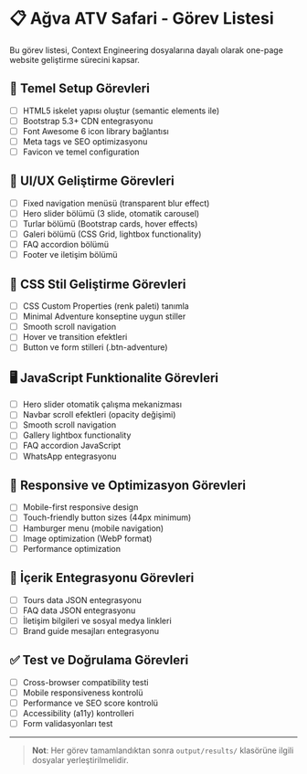 # 📋 Ağva ATV Safari - Görev Listesi

Bu görev listesi, Context Engineering dosyalarına dayalı olarak one-page website geliştirme sürecini kapsar.

## 🚀 Temel Setup Görevleri
- [ ] HTML5 iskelet yapısı oluştur (semantic elements ile)
- [ ] Bootstrap 5.3+ CDN entegrasyonu
- [ ] Font Awesome 6 icon library bağlantısı
- [ ] Meta tags ve SEO optimizasyonu
- [ ] Favicon ve temel configuration

## 🎨 UI/UX Geliştirme Görevleri
- [ ] Fixed navigation menüsü (transparent blur effect)
- [ ] Hero slider bölümü (3 slide, otomatik carousel)
- [ ] Turlar bölümü (Bootstrap cards, hover effects)
- [ ] Galeri bölümü (CSS Grid, lightbox functionality)
- [ ] FAQ accordion bölümü
- [ ] Footer ve iletişim bölümü

## 🎨 CSS Stil Geliştirme Görevleri
- [ ] CSS Custom Properties (renk paleti) tanımla
- [ ] Minimal Adventure konseptine uygun stiller
- [ ] Smooth scroll navigation
- [ ] Hover ve transition efektleri
- [ ] Button ve form stilleri (.btn-adventure)

## 🖥️ JavaScript Funktionalite Görevleri
- [ ] Hero slider otomatik çalışma mekanizması
- [ ] Navbar scroll efektleri (opacity değişimi)
- [ ] Smooth scroll navigation
- [ ] Gallery lightbox functionality
- [ ] FAQ accordion JavaScript
- [ ] WhatsApp entegrasyonu

## 📱 Responsive ve Optimizasyon Görevleri
- [ ] Mobile-first responsive design
- [ ] Touch-friendly button sizes (44px minimum)
- [ ] Hamburger menu (mobile navigation)
- [ ] Image optimization (WebP format)
- [ ] Performance optimization

## 📄 İçerik Entegrasyonu Görevleri
- [ ] Tours data JSON entegrasyonu
- [ ] FAQ data JSON entegrasyonu
- [ ] İletişim bilgileri ve sosyal medya linkleri
- [ ] Brand guide mesajları entegrasyonu

## ✅ Test ve Doğrulama Görevleri
- [ ] Cross-browser compatibility testi
- [ ] Mobile responsiveness kontrolü
- [ ] Performance ve SEO score kontrolü
- [ ] Accessibility (a11y) kontrolleri
- [ ] Form validasyonları test

---

> **Not**: Her görev tamamlandıktan sonra `output/results/` klasörüne ilgili dosyalar yerleştirilmelidir.